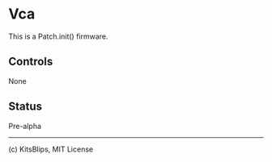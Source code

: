 # Vca

This is a Patch.init() firmware.

## Controls

None

## Status

Pre-alpha

---

(c) KitsBlips, MIT License